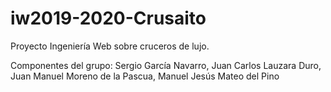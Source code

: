 # iw2019-2020-Crusaito
Proyecto Ingeniería Web sobre cruceros de lujo.

Componentes del grupo:
Sergio García Navarro, Juan Carlos Lauzara Duro, Juan Manuel Moreno de la Pascua, Manuel Jesús Mateo del Pino
